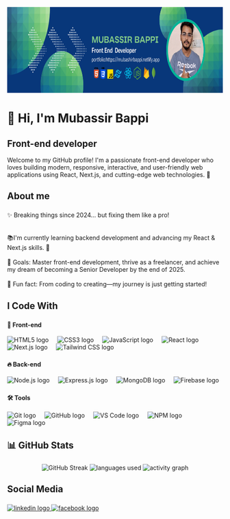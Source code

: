 <div align="center">
  <img height="200" src="https://github.com/mubashirbappi5/mubashirbappi5/blob/main/Blue%2C%20Green%2C%20and%20White%20Modern%20Tech%20Web%20Developer%20LinkedIn%20Banner%20(4).png"  />
</div>

###

<h1 align="left">👋 Hi, I'm Mubassir Bappi</h1>
<h2 align="left">Front-end developer</h2>


<p align="left">Welcome to my GitHub profile!
I'm a passionate front-end developer who loves building modern,
responsive, interactive, and user-friendly web applications
using React, Next.js, and cutting-edge web technologies. 🚀</p>

###

<h2 align="left">About me</h2>

###

<p align="left">✨ Breaking things since 2024... but fixing them like a pro!<br><br><br> 📚I'm currently learning backend development and advancing my React & Next.js skills. 🚀<br><br>🎯 Goals: Master front-end development, thrive as a freelancer, and achieve my dream of becoming a Senior Developer by the end of 2025.<br><br>🎲 Fun fact: From coding to creating—my journey is just getting started!</p>

### 

<h2 align="left">I Code With</h2>

### 

#### 🚀 Front-end  
<div align="left">
  <img src="https://cdn.jsdelivr.net/gh/devicons/devicon/icons/html5/html5-original.svg" height="40" alt="HTML5 logo" />
  <img width="12" />
  <img src="https://cdn.jsdelivr.net/gh/devicons/devicon/icons/css3/css3-original.svg" height="40" alt="CSS3 logo" />
  <img width="12" />
  <img src="https://cdn.jsdelivr.net/gh/devicons/devicon/icons/javascript/javascript-original.svg" height="40" alt="JavaScript logo" />
  <img width="12" />
  <img src="https://cdn.jsdelivr.net/gh/devicons/devicon/icons/react/react-original.svg" height="40" alt="React logo" />
  <img width="12" />
  <img src="https://cdn.jsdelivr.net/gh/devicons/devicon/icons/nextjs/nextjs-original.svg" height="40" alt="Next.js logo" />
  <img width="12" />
  <img src="https://cdn.jsdelivr.net/gh/devicons/devicon/icons/tailwindcss/tailwindcss-original-wordmark.svg" height="40" alt="Tailwind CSS logo" />
</div>

### 

#### 🔥 Back-end  
<div align="left">
  <img src="https://cdn.jsdelivr.net/gh/devicons/devicon/icons/nodejs/nodejs-original.svg" height="40" alt="Node.js logo" />
  <img width="12" />
  <img src="https://cdn.jsdelivr.net/gh/devicons/devicon/icons/express/express-original.svg" height="40" alt="Express.js logo" />
  <img width="12" />
  <img src="https://cdn.jsdelivr.net/gh/devicons/devicon/icons/mongodb/mongodb-original.svg" height="40" alt="MongoDB logo" />
  <img width="12" />
  <img src="https://cdn.jsdelivr.net/gh/devicons/devicon/icons/firebase/firebase-plain.svg" height="40" alt="Firebase logo" />
</div>

### 

#### 🛠️ Tools  
<div align="left">
  <img src="https://cdn.jsdelivr.net/gh/devicons/devicon/icons/git/git-original.svg" height="40" alt="Git logo" />
  <img width="12" />
  <img src="https://cdn.jsdelivr.net/gh/devicons/devicon/icons/github/github-original.svg" height="40" alt="GitHub logo" />
  <img width="12" />
  <img src="https://cdn.jsdelivr.net/gh/devicons/devicon/icons/vscode/vscode-original.svg" height="40" alt="VS Code logo" />
  <img width="12" />
  <img src="https://cdn.jsdelivr.net/gh/devicons/devicon/icons/npm/npm-original-wordmark.svg" height="40" alt="NPM logo" />
  <img width="12" />
  <img src="https://cdn.jsdelivr.net/gh/devicons/devicon/icons/figma/figma-original.svg" height="40" alt="Figma logo" />
</div>


### 

<h2 align="left">📊 GitHub Stats </h2>

### 

<div align="center">
  <img src="https://streak-stats.demolab.com/?user=mubashirbappi5" alt="GitHub Streak" />

  <img src="https://github-readme-stats.vercel.app/api/top-langs/?username=mubashirbappi5&layout=compact&theme=react&hide_border=false" height="150" alt="languages used" />
  <img src="https://github-readme-activity-graph.vercel.app/graph?username=mubashirbappi5&theme=react-dark&hide_border=false&radius=16" height="300" alt="activity graph"/>
</div>

###




<h2 align="left">Social Media</h2>

###

<div align="left">
  <a href="https://www.linkedin.com/in/mubashir-bappi-developer/" target="_blank">
    <img src="https://raw.githubusercontent.com/maurodesouza/profile-readme-generator/master/src/assets/icons/social/linkedin/default.svg" width="52" height="40" alt="linkedin logo"  />
  </a>
  <a href="https://web.facebook.com/mubashirbappi/" target="_blank">
    <img src="https://raw.githubusercontent.com/maurodesouza/profile-readme-generator/master/src/assets/icons/social/facebook/default.svg" width="52" height="40" alt="facebook logo"  />
  </a>
</div>

###
